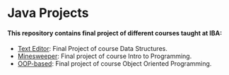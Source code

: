 # Java Projects

#### This repository contains final project of different courses taught at IBA:

* [Text Editor](https://github.com/hasin-riki/Java-Projects/tree/main/TextEditor): Final Project of course Data Structures.
* [Minesweeper](https://github.com/hasin-riki/Java-Projects/tree/main/Minesweeper): Final project of course Intro to Programming.
* [OOP-based](https://github.com/hasin-riki/Java-Projects/tree/main/TextEditor): Final project of course Object Oriented Programming.
